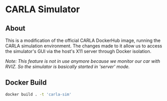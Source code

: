 
# CARLA Simulator

## About
This is a modification of the official CARLA DockerHub image, running the CARLA simulation environment.
The changes made to it allow us to access the simulator's GUI via the host's X11 server through Docker isolation.

*Note: This feature is not in use anymore because we monitor our car with RVIZ. So the simulator
is basically started in 'server' mode.*

## Docker Build

```sh
docker build . -t 'carla-sim'
```
